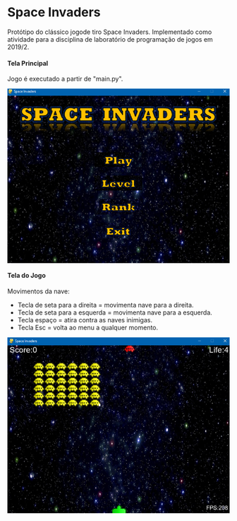 # Space Invaders

Protótipo do clássico jogode tiro Space Invaders. Implementado como atividade para a disciplina de laboratório de programação de jogos em 2019/2.

#### Tela Principal

Jogo é executado a partir de "main.py".

<img align="center" alt="Main" src="https://github.com/valescamoura/space-invaders/blob/main/assets/images/space-invaders-main.PNG">

#### Tela do Jogo
Movimentos da nave:
* Tecla de seta para a direita = movimenta nave para a direita.
* Tecla de seta para a esquerda = movimenta nave para a esquerda.
* Tecla espaço = atira contra as naves inimigas.
* Tecla Esc = volta ao menu a qualquer momento.

<img align="center" alt="Play" src="https://github.com/valescamoura/space-invaders/blob/main/assets/images/space-invaders.PNG">

